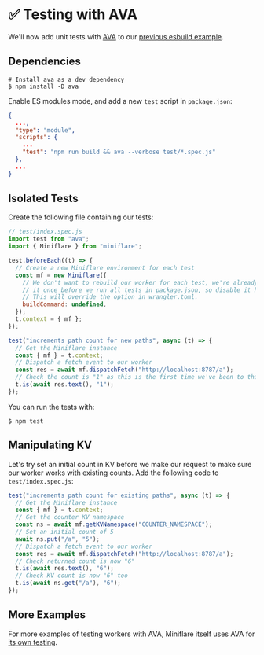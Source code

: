 # ✅ Testing with AVA

We'll now add unit tests with [AVA](https://github.com/avajs/ava) to our
[previous esbuild example](./esbuild.html).

## Dependencies

```shell
# Install ava as a dev dependency
$ npm install -D ava
```

Enable ES modules mode, and add a new `test` script in `package.json`:

```json
{
  ...,
  "type": "module",
  "scripts": {
    ...
    "test": "npm run build && ava --verbose test/*.spec.js"
  },
  ...
}
```

## Isolated Tests

Create the following file containing our tests:

```js
// test/index.spec.js
import test from "ava";
import { Miniflare } from "miniflare";

test.beforeEach((t) => {
  // Create a new Miniflare environment for each test
  const mf = new Miniflare({
    // We don't want to rebuild our worker for each test, we're already doing
    // it once before we run all tests in package.json, so disable it here.
    // This will override the option in wrangler.toml.
    buildCommand: undefined,
  });
  t.context = { mf };
});

test("increments path count for new paths", async (t) => {
  // Get the Miniflare instance
  const { mf } = t.context;
  // Dispatch a fetch event to our worker
  const res = await mf.dispatchFetch("http://localhost:8787/a");
  // Check the count is "1" as this is the first time we've been to this path
  t.is(await res.text(), "1");
});
```

You can run the tests with:

```shell
$ npm test
```

## Manipulating KV

Let's try set an initial count in KV before we make our request to make sure our
worker works with existing counts. Add the following code to
`test/index.spec.js`:

```js
test("increments path count for existing paths", async (t) => {
  // Get the Miniflare instance
  const { mf } = t.context;
  // Get the counter KV namespace
  const ns = await mf.getKVNamespace("COUNTER_NAMESPACE");
  // Set an initial count of 5
  await ns.put("/a", "5");
  // Dispatch a fetch event to our worker
  const res = await mf.dispatchFetch("http://localhost:8787/a");
  // Check returned count is now "6"
  t.is(await res.text(), "6");
  // Check KV count is now "6" too
  t.is(await ns.get("/a"), "6");
});
```

## More Examples

For more examples of testing workers with AVA, Miniflare itself uses AVA for
[its own testing](https://github.com/mrbbot/miniflare/tree/master/test/).
